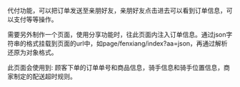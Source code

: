 代付功能，可以把订单发送至亲朋好友，亲朋好友点击进去可以看到订单信息，可以支付等等操作。

需要另外制作一个页面，使用分享功能时，往此页面内注入订单信息。通过json字符串的格式挂载到页面的url中，如page/fenxiang/index?aa=json，再通过解析还原为对象格式。

此页面会使用到: 顾客下单的订单单号和商品信息，骑手信息和骑手位置信息，商家制定的配送超时规则。